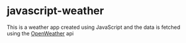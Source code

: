 # javascript-weather

This is a weather app created using JavaScript and the data is fetched using the [OpenWeather](https://openweathermap.org) api

